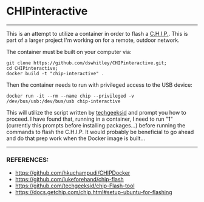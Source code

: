 # CHIPinteractive

----

This is an attempt to utilize a container in order to flash a [C.H.I.P.](https://getchip.com/pages/chip).  This is part of a larger project I'm working on for a remote, outdoor network.

The container must be built on your computer via:

```
git clone https://github.com/dswhitley/CHIPinteractive.git;
cd CHIPinteractive;
docker build -t "chip-interactive" .
```

Then the container needs to run with privileged access to the USB device:

```
docker run -it --rm --name chip --privileged -v /dev/bus/usb:/dev/bus/usb chip-interactive
```

This will utilize the script written by [techgeeksid](https://github.com/techgeeksid/chip-Flash-tool) and prompt you how to proceed.  I have found that, running in a container, I need to run "1" (currently this prompts before installing packages...) before running the commands to flash the C.H.I.P.  It would probably be beneficial to go ahead and do that prep work when the Docker image is built...

----

### REFERENCES:
*  https://github.com/hkuchampudi/CHIPDocker
*  https://github.com/lukeforehand/chip-flash
*  https://github.com/techgeeksid/chip-Flash-tool
*  https://docs.getchip.com/chip.html#setup-ubuntu-for-flashing
